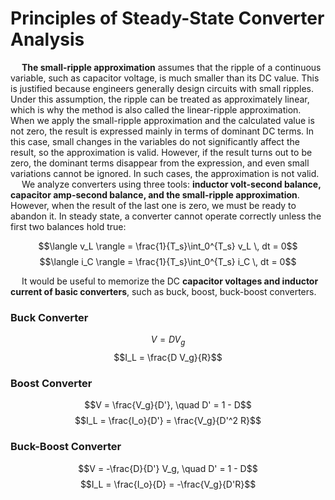 # Principles of Steady-State Converter Analysis
&emsp; **The small-ripple approximation** assumes that the ripple of a continuous variable, such as capacitor voltage, is much smaller than its DC value. This 
is justified because engineers generally design circuits with small ripples. Under this assumption, the ripple can be treated as approximately linear,
which is why the method is also called the linear-ripple approximation.
&emsp; When we apply the small-ripple approximation and the calculated value is not zero, the result is expressed mainly in terms of dominant DC terms. 
In this case, small changes in the variables do not significantly affect the result, so the approximation is valid. However, if the result turns 
out to be zero, the dominant terms disappear from the expression, and even small variations cannot be ignored. In such cases, the approximation
is not valid.
&emsp; We analyze converters using three tools: **inductor volt-second balance, capacitor amp-second balance, and the small-ripple approximation**. However,
when the result of the last one is zero, we must be ready to abandon it. In steady state, a converter cannot operate correctly unless the first two balances hold true:

$$\langle v_L \rangle = \frac{1}{T_s}\int_0^{T_s} v_L \, dt = 0$$
$$\langle i_C \rangle = \frac{1}{T_s}\int_0^{T_s} i_C \, dt = 0$$

&emsp; It would be useful to memorize the DC **capacitor voltages and inductor current of basic converters**, such as buck, boost, buck-boost converters.

### Buck Converter
$$V = D V_g$$
$$I_L = \frac{D V_g}{R}$$
### Boost Converter
$$V = \frac{V_g}{D'}, \quad D' = 1 - D$$
$$I_L = \frac{I_o}{D'} = \frac{V_g}{D'^2 R}$$
### Buck-Boost Converter
$$V = -\frac{D}{D'} V_g, \quad D' = 1 - D$$
$$I_L = \frac{I_o}{D} = -\frac{V_g}{D'R}$$
